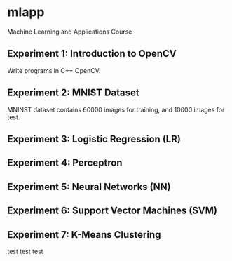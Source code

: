 # mlapp
Machine Learning and Applications Course

## Experiment 1: Introduction to OpenCV

Write programs in C++ OpenCV.

## Experiment 2: MNIST Dataset

MNINST dataset contains 60000 images for training, and 10000 images for test.

## Experiment 3: Logistic Regression (LR)
## Experiment 4: Perceptron
## Experiment 5: Neural Networks (NN)
## Experiment 6: Support Vector Machines (SVM)
## Experiment 7: K-Means Clustering
test
test
test
